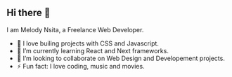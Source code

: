 ## Hi there 👋

I am Melody Nsita, a Freelance Web Developer.

- 🔭 I love builing projects with CSS and Javascript.
- 🌱 I’m currently learning React and Next frameworks.
- 👯 I’m looking to collaborate on Web Design and Developement projects.
- ⚡ Fun fact: I love coding, music and movies.
